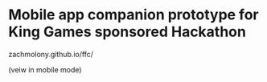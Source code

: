 # Mobile app companion prototype for King Games sponsored Hackathon

zachmolony.github.io/ffc/

(veiw in mobile mode)
